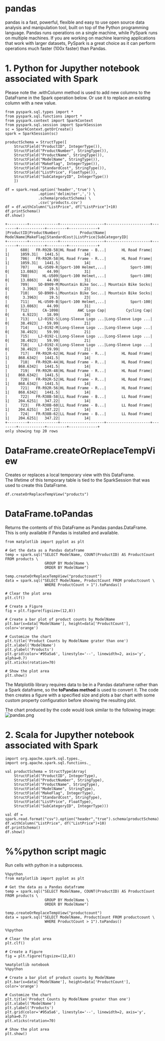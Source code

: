 # pandas
pandas is a fast, powerful, flexible and easy to use open source data analysis and manipulation tool, built on top of the Python programming language. Pandas runs operations on a single machine, while PySpark runs on multiple machines. If you are working on machine learning applications that work with larger datasets, PySpark is a great choice as it can perform operations much faster (100x faster) than Pandas.

# 1. Python for Jupyther notebook associated with Spark
Please note the .withColumn method is used to add new columns to the DataFrame in the Spark operation below. Or use it to replace an existing column with a new value.
```
from pyspark.sql.types import *
from pyspark.sql.functions import *
from pyspark.context import SparkContext
from pyspark.sql.session import SparkSession
sc = SparkContext.getOrCreate()
spark = SparkSession(sc)

productSchema = StructType([
    StructField("ProductID", IntegerType()),
    StructField("ProductNumber", StringType()),
    StructField("ProductName", StringType()),
    StructField("ModelName", StringType()),
    StructField("MakeFlag", IntegerType()),
    StructField("StandardCost", StringType()),
    StructField("ListPrice", FloatType()),
    StructField("SubCategoryID", IntegerType())
    ])

df = spark.read.option('header','true') \
               .option('delimiter',',') \
               .schema(productSchema) \
               .csv('products.csv')
df = df.withColumn("ListPrice", df["ListPrice"]+10)
df.printSchema()
df.show()
```
```
+---------+-------------+--------------------+--------------------+--------+------------+---------+-------------+
|ProductID|ProductNumber|         ProductName|           ModelName|MakeFlag|StandardCost|ListPrice|SubCategoryID|
+---------+-------------+--------------------+--------------------+--------+------------+---------+-------------+
|      680|   FR-R92B-58|HL Road Frame - B...|       HL Road Frame|       1|     1059.31|   1441.5|           14|
|      706|   FR-R92R-58|HL Road Frame - R...|       HL Road Frame|       1|     1059.31|   1441.5|           14|
|      707|    HL-U509-R|Sport-100 Helmet,...|           Sport-100|       0|     13.0863|    44.99|           31|
|      708|      HL-U509|Sport-100 Helmet,...|           Sport-100|       0|     13.0863|    44.99|           31|
|      709|    SO-B909-M|Mountain Bike Soc...| Mountain Bike Socks|       0|      3.3963|     19.5|           23|
|      710|    SO-B909-L|Mountain Bike Soc...| Mountain Bike Socks|       0|      3.3963|     19.5|           23|
|      711|    HL-U509-B|Sport-100 Helmet,...|           Sport-100|       0|     13.0863|    44.99|           31|
|      712|      CA-1098|        AWC Logo Cap|         Cycling Cap|       0|      6.9223|    18.99|           19|
|      713|    LJ-0192-S|Long-Sleeve Logo ...|Long-Sleeve Logo ...|       0|     38.4923|    59.99|           21|
|      714|    LJ-0192-M|Long-Sleeve Logo ...|Long-Sleeve Logo ...|       0|     38.4923|    59.99|           21|
|      715|    LJ-0192-L|Long-Sleeve Logo ...|Long-Sleeve Logo ...|       0|     38.4923|    59.99|           21|
|      716|    LJ-0192-X|Long-Sleeve Logo ...|Long-Sleeve Logo ...|       0|     38.4923|    59.99|           21|
|      717|   FR-R92R-62|HL Road Frame - R...|       HL Road Frame|       1|    868.6342|   1441.5|           14|
|      718|   FR-R92R-44|HL Road Frame - R...|       HL Road Frame|       1|    868.6342|   1441.5|           14|
|      719|   FR-R92R-48|HL Road Frame - R...|       HL Road Frame|       1|    868.6342|   1441.5|           14|
|      720|   FR-R92R-52|HL Road Frame - R...|       HL Road Frame|       1|    868.6342|   1441.5|           14|
|      721|   FR-R92R-56|HL Road Frame - R...|       HL Road Frame|       1|    868.6342|   1441.5|           14|
|      722|   FR-R38B-58|LL Road Frame - B...|       LL Road Frame|       1|    204.6251|   347.22|           14|
|      723|   FR-R38B-60|LL Road Frame - B...|       LL Road Frame|       1|    204.6251|   347.22|           14|
|      724|   FR-R38B-62|LL Road Frame - B...|       LL Road Frame|       1|    204.6251|   347.22|           14|
+---------+-------------+--------------------+--------------------+--------+------------+---------+-------------+
only showing top 20 rows
```
# DataFrame.createOrReplaceTempView
Creates or replaces a local temporary view with this DataFrame.<br>
The lifetime of this temporary table is tied to the SparkSession that was used to create this DataFrame.
```
df.createOrReplaceTempView("products")
```
# DataFrame.toPandas
Returns the contents of this DataFrame as Pandas pandas.DataFrame.<br>
This is only available if Pandas is installed and available.
```
from matplotlib import pyplot as plt

# Get the data as a Pandas dataframe
temp = spark.sql("SELECT ModelName, COUNT(ProductID) AS ProductCount FROM products \
                  GROUP BY ModelName \
                  ORDER BY ModelName")

temp.createOrReplaceTempView("productcount")
data = spark.sql("SELECT ModelName, ProductCount FROM productcount \
                  WHERE ProductCount > 1").toPandas()
```
```
# Clear the plot area
plt.clf()

# Create a Figure
fig = plt.figure(figsize=(12,8))

# Create a bar plot of product counts by ModelName
plt.bar(x=data['ModelName'], height=data['ProductCount'], color='orange')

# Customize the chart
plt.title('Product Counts by ModelName grater than one')
plt.xlabel('ModelName')
plt.ylabel('Products')
plt.grid(color='#95a5a6', linestyle='--', linewidth=2, axis='y', alpha=0.7)
plt.xticks(rotation=70)

# Show the plot area
plt.show()
```
The Matplotlib library requires data to be in a Pandas dataframe rather than a Spark dataframe, so the **toPandas method** is used to convert it. The code then creates a figure with a specified size and plots a bar chart with some custom property configuration before showing the resulting plot.

The chart produced by the code would look similar to the following image:<br>
![pandas.png](https://github.com/developer-onizuka/pandas/blob/main/pandas.png)


# 2. Scala for Jupyther notebook associated with Spark
```
import org.apache.spark.sql.types._
import org.apache.spark.sql.functions._

val productSchema = StructType(Array(
    StructField("ProductID", IntegerType),
    StructField("ProductNumber", StringType),
    StructField("ProductName", StringType),
    StructField("ModelName", StringType),
    StructField("MakeFlag", IntegerType),
    StructField("StandardCost", StringType),
    StructField("ListPrice", FloatType),
    StructField("SubCategoryID", IntegerType)))

val df = spark.read.format("csv").option("header","true").schema(productSchema).load("products.csv")
df.withColumn("ListPrice", df("ListPrice")+10)
df.printSchema()
df.show()
```
# %%python script magic
Run cells with python in a subprocess.
```
%%python
from matplotlib import pyplot as plt

# Get the data as a Pandas dataframe
temp = spark.sql("SELECT ModelName, COUNT(ProductID) AS ProductCount FROM products \
                  GROUP BY ModelName \
                  ORDER BY ModelName")

temp.createOrReplaceTempView("productcount")
data = spark.sql("SELECT ModelName, ProductCount FROM productcount \
                  WHERE ProductCount > 1").toPandas()
```
```
%%python

# Clear the plot area
plt.clf()

# Create a Figure
fig = plt.figure(figsize=(12,8))
```
```
%matplotlib notebook
%%python

# Create a bar plot of product counts by ModelName
plt.bar(x=data['ModelName'], height=data['ProductCount'], color='orange')

# Customize the chart
plt.title('Product Counts by ModelName greater than one')
plt.xlabel('ModelName')
plt.ylabel('Products')
plt.grid(color='#95a5a6', linestyle='--', linewidth=2, axis='y', alpha=0.7)
plt.xticks(rotation=70)

# Show the plot area
plt.show()
```
